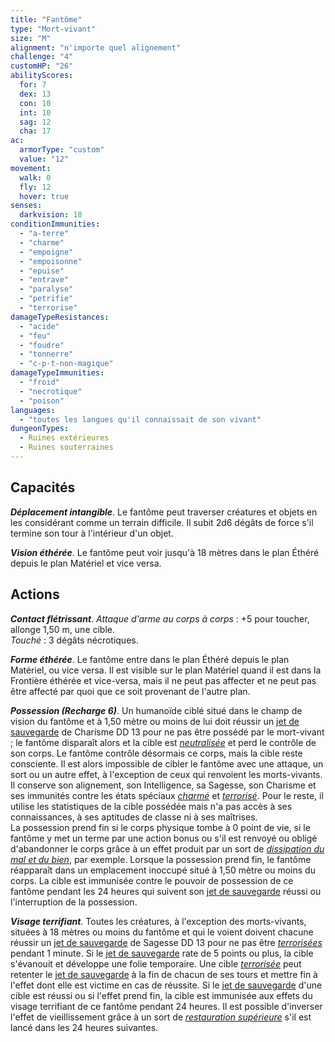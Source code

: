 ```yaml
---
title: "Fantôme"
type: "Mort-vivant"
size: "M"
alignment: "n'importe quel alignement"
challenge: "4"
customHP: "26"
abilityScores:
  for: 7
  dex: 13
  con: 10
  int: 10
  sag: 12
  cha: 17
ac:
  armorType: "custom"
  value: "12"
movement:
  walk: 0
  fly: 12
  hover: true
senses:
  darkvision: 18
conditionImmunities:
  - "a-terre"
  - "charme"
  - "empoigne"
  - "empoisonne"
  - "epuise"
  - "entrave"
  - "paralyse"
  - "petrifie"
  - "terrorise"
damageTypeResistances:
  - "acide"
  - "feu"
  - "foudre"
  - "tonnerre"
  - "c-p-t-non-magique"
damageTypeImmunities:
  - "froid"
  - "necrotique"
  - "poison"
languages:
  - "toutes les langues qu'il connaissait de son vivant"
dungeonTypes:
  - Ruines extérieures
  - Ruines souterraines
---
```

## Capacités
_**Déplacement intangible**_. Le fantôme peut traverser créatures et objets en les considérant comme un terrain difficile. Il subit 2d6 dégâts de force s'il termine son tour à l'intérieur d'un objet.

_**Vision éthérée**_. Le fantôme peut voir jusqu'à 18 mètres dans le plan Éthéré depuis le plan Matériel et vice versa.

## Actions
_**Contact flétrissant**_. _Attaque d'arme au corps à corps_ : +5 pour toucher, allonge 1,50 m, une cible.  
_Touché_ : 3 dégâts nécrotiques.

_**Forme éthérée**_. Le fantôme entre dans le plan Éthéré depuis le plan Matériel, ou vice versa. Il est visible sur le plan Matériel quand il est dans la Frontière éthérée et vice-versa, mais il ne peut pas affecter et ne peut pas être affecté par quoi que ce soit provenant de l'autre plan.

_**Possession (Recharge 6)**_. Un humanoïde ciblé situé dans le champ de vision du fantôme et à 1,50 mètre ou moins de lui doit réussir un [jet de sauvegarde](/utiliser-les-caracteristiques/#jets-de-sauvegarde) de Charisme DD 13 pour ne pas être possédé par le mort-vivant ; le fantôme disparaît alors et la cible est [_neutralisée_](/gerer-la-sante-du-personnage/#neutralise) et perd le contrôle de son corps. Le fantôme contrôle désormais ce corps, mais la cible reste consciente. Il est alors impossible de cibler le fantôme avec une attaque, un sort ou un autre effet, à l'exception de ceux qui renvoient les morts-vivants. Il conserve son alignement, son Intelligence, sa Sagesse, son Charisme et ses immunités contre les états spéciaux [_charmé_](/gerer-la-sante-du-personnage/#charme) et [_terrorisé_](/gerer-la-sante-du-personnage/#terrorise). Pour le reste, il utilise les statistiques de la cible possédée mais n'a pas accès à ses connaissances, à ses aptitudes de classe ni à ses maîtrises.  
La possession prend fin si le corps physique tombe à 0 point de vie, si le fantôme y met un terme par une action bonus ou s'il est renvoyé ou obligé d'abandonner le corps grâce à un effet produit par un sort de [_dissipation du mal et du bien_](/grimoire/dissipation-du-mal-et-du-bien/), par exemple. Lorsque la possession prend fin, le fantôme réapparaît dans un emplacement inoccupé situé à 1,50 mètre ou moins du corps. La cible est immunisée contre le pouvoir de possession de ce fantôme pendant les 24 heures qui suivent son [jet de sauvegarde](/utiliser-les-caracteristiques/#jets-de-sauvegarde) réussi ou l'interruption de la possession.

_**Visage terrifiant**_. Toutes les créatures, à l'exception des morts-vivants, situées à 18 mètres ou moins du fantôme et qui le voient doivent chacune réussir un [jet de sauvegarde](/utiliser-les-caracteristiques/#jets-de-sauvegarde) de Sagesse DD 13 pour ne pas être [_terrorisées_](/gerer-la-sante-du-personnage/#terrorise) pendant 1 minute. Si le [jet de sauvegarde](/utiliser-les-caracteristiques/#jets-de-sauvegarde) rate de 5 points ou plus, la cible s'évanouit et développe une folie temporaire. Une cible [_terrorisée_](/gerer-la-sante-du-personnage/#terrorise) peut retenter le [jet de sauvegarde](/utiliser-les-caracteristiques/#jets-de-sauvegarde) à la fin de chacun de ses tours et mettre fin à l'effet dont elle est victime en cas de réussite. Si le [jet de sauvegarde](/utiliser-les-caracteristiques/#jets-de-sauvegarde) d'une cible est réussi ou si l'effet prend fin, la cible est immunisée aux effets du visage terrifiant de ce fantôme pendant 24 heures. Il est possible d'inverser l'effet de vieillissement grâce à un sort de [_restauration supérieure_](/grimoire/restauration-superieure/) s'il est lancé dans les 24 heures suivantes.
